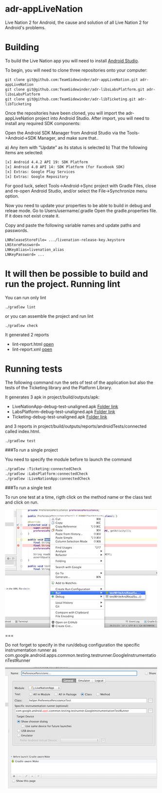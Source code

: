 adr-appLiveNation
=================

Live Nation 2 for Android, the cause and solution of all Live Nation 2 for Android's problems.

Building
========

To build the Live Nation app you will need to install [Android Studio](http://developer.android.com/sdk/installing/studio.html).

To begin, you will need to clone three repositories onto your computer:

	git clone git@github.com:TeamSidewinder/adr-appLiveNation.git adr-appLiveNation
	git clone git@github.com:TeamSidewinder/adr-libsLabsPlatform.git adr-libsLabsPlatform
	git clone git@github.com:TeamSidewinder/adr-libTicketing.git adr-libTicketing

Once the repositories have been cloned, you will import the adr-appLiveNation project into Android Studio. After import, you will need to install any required SDK components:

Open the Android SDK Manager from Android Studio via the Tools->Android->SDK Manager, and make sure that..

a) Any item with “Update” as its status is selected
b) That the following items are selected: 

	[x] Android 4.4.2 API 19: SDK Platform
	[x] Android 4.0 API 14: SDK Platform (for Facebook SDK)
	[x] Extras: Google Play Services
	[x] Extras: Google Repository

For good luck, select Tools->Android->Sync project with Gradle Files, close and re-open Android Studio, and/or select the File->Synchronize menu option.

Now you need to update your properties to be able to build in debug and releae mode.
Go to Users/username/.gradle
Open the gradle.properties file. If it does not exist create it.

Copy and paste the following variable names and update paths and passwords.

	LNReleaseStoreFile= .../livenation-release-key.keystore
	LNStorePassword=
	LNKeyAlias=livenation_alias
	LNKeyPassword= ...

It will then be possible to build and run the project.
Running lint
=========================
You can run only lint

	./gradlew lint
or you can assemble the project and run lint

	./gradlew check
	
It generated 2 reports

* lint-report.html [open][lint1]
* lint-report.xml [open][lint2]

[lint1]: LiveNationApp/lint-report.html
[lint2]: LiveNationApp/lint-report.xml



Running tests
=========================

The following command run the sets of test of the application but also the tests of the Ticketing library and the Platform Library.

It generates 3 apk in project/build/outputs/apk:

* LiveNationApp-debug-test-unaligned.apk [Folder link][link1]
* LabsPlatform-debug-test-unaligned.apk [Folder link][link2]
* Ticketing-debug-test-unaligned.apk [Folder link][link3]

[link1]: LiveNationApp/build/outputs/apk
[link2]: ../adr-libsLabsPlatform/LabsPlatform/build/outputs/apk
[link3]: ../adr-libTicketing/Ticketing/build/outputs/apk

and 3 reports in project/build/outputs/reports/androidTests/connected called index.html.


	./gradlew test
	

###To run a single project

You need to specify the module before to launch the command

	./gradlew :Ticketing:connectedCheck
	./gradlew :LabsPlatform:connectedCheck
	./gradlew :LiveNationApp:connectedCheck
	
###To run a single test

To run one test at a time, rigth click on the method name or the class test and click on run. 

![exemple icon](docs/assets/example1.png)

===

Do not forget to specify in the run/debug configuration the specific instrumentation runner as com.google.android.apps.common.testing.testrunner.GoogleInstrumentationTestRunner


![exemple icon](docs/assets/example2.png)

